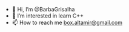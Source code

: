 - 👋 Hi, I’m @BarbaGrisalha
- 👀 I’m interested in learn C++
- 📫 How to reach me  box.altamir@gmail.com 

<!---
BarbaGrisalha/BarbaGrisalha is a ✨ special ✨ repository because its `README.md` (this file) appears on your GitHub profile.
You can click the Preview link to take a look at your changes.
--->
